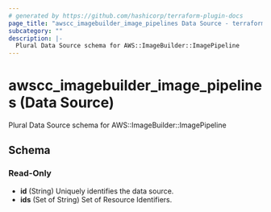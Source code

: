 ```yaml
---
# generated by https://github.com/hashicorp/terraform-plugin-docs
page_title: "awscc_imagebuilder_image_pipelines Data Source - terraform-provider-awscc"
subcategory: ""
description: |-
  Plural Data Source schema for AWS::ImageBuilder::ImagePipeline
---
```


# awscc_imagebuilder_image_pipelines (Data Source)

Plural Data Source schema for AWS::ImageBuilder::ImagePipeline



<!-- schema generated by tfplugindocs -->
## Schema

### Read-Only

- **id** (String) Uniquely identifies the data source.
- **ids** (Set of String) Set of Resource Identifiers.


